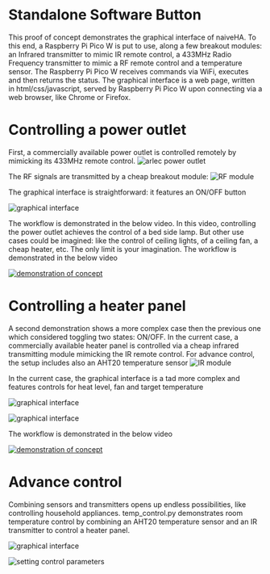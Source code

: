 # Standalone Software Button
This proof of concept demonstrates the graphical interface of naiveHA. To this end, a Raspberry Pi Pico W is put to use, along a few breakout modules: an Infrared transmitter to mimic IR remote control, a 433MHz Radio Frequency transmitter to mimic a RF remote control and a temperature sensor.
The Raspberry Pi Pico W receives commands via WiFi, executes and then returns the status. The graphical interface is a web page, written in html/css/javascript, served by Raspberry Pi Pico W upon connecting via a web browser, like Chrome or Firefox.

# Controlling a power outlet
First, a commercially available power outlet is controlled remotely by mimicking its 433MHz remote control.
![arlec power outlet](https://raw.githubusercontent.com/naive-HA/naiveHA/main/Proof-Of-Concept/Standalone-Software-Button/IMG_20230319_194943_204.jpg)

The RF signals are transmitted by a cheap breakout module:
![RF module](https://raw.githubusercontent.com/naive-HA/naiveHA/main/Proof-Of-Concept/Standalone-Software-Button/IMG_20230409_173019_605.jpg)

The graphical interface is straightforward: it features an ON/OFF button

![graphical interface](https://raw.githubusercontent.com/naive-HA/naiveHA/main/Proof-Of-Concept/Standalone-Software-Button/Screenshot_20230409-170044.png)

The workflow is demonstrated in the below video. In this video, controlling the power outlet achieves the control of a bed side lamp. But other use cases could be imagined: like the control of ceiling lights, of a ceiling fan, a cheap heater, etc. The only limit is your imagination.
The workflow is demonstrated in the below video

[![demonstration of concept](https://img.youtube.com/vi/iH8CAHKDYGw/0.jpg)](https://www.youtube.com/watch?v=iH8CAHKDYGw)

# Controlling a heater panel
A second demonstration shows a more complex case then the previous one which considered toggling two states: ON/OFF. In the current case, a commercially available heater panel is controlled via a cheap infrared transmitting module mimicking the IR remote control. For advance control, the setup includes also an AHT20 temperature sensor
![IR module](https://raw.githubusercontent.com/naive-HA/naiveHA/main/Proof-Of-Concept/Standalone-Software-Button/IMG_20230409_173001_261.jpg)

In the current case, the graphical interface is a tad more complex and features controls for heat level, fan and target temperature

![graphical interface](https://raw.githubusercontent.com/naive-HA/naiveHA/main/Proof-Of-Concept/Standalone-Software-Button/Screenshot_20230409-170052.png)

![graphical interface](https://raw.githubusercontent.com/naive-HA/naiveHA/main/Proof-Of-Concept/Standalone-Software-Button/Screenshot_20230409-170058.png)

The workflow is demonstrated in the below video

[![demonstration of concept](https://img.youtube.com/vi/w7Tisz9hLJI/0.jpg)](https://www.youtube.com/watch?v=w7Tisz9hLJI)

# Advance control
Combining sensors and transmitters opens up endless possibilities, like controlling household appliances. temp_control.py demonstrates room temperature control by combining an AHT20 temperature sensor and an IR transmitter to control a heater panel. 

![graphical interface](https://raw.githubusercontent.com/naive-HA/naiveHA/main/Proof-Of-Concept/Standalone-Software-Button/Screenshot_20230514-170845.png)

![setting control parameters](https://raw.githubusercontent.com/naive-HA/naiveHA/main/Proof-Of-Concept/Standalone-Software-Button/Screenshot_20230514-170856.png)

